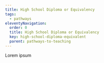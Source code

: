 ```yaml
---
title: High School Diploma or Equivalency
tags:
  - pathways
eleventyNavigation:
  order: 0
  title: High School Diploma or Equivalency
  key: high-school-diploma-equivalent
  parent: pathways-to-teaching
---
```

Lorem ipsum